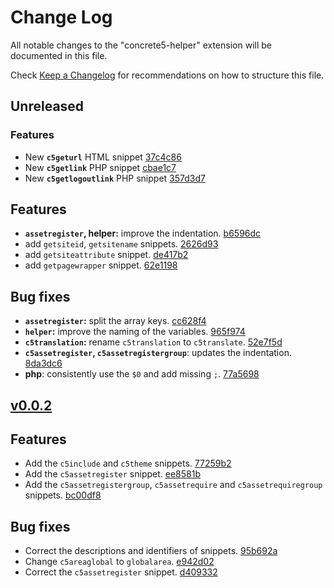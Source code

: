 # Change Log

All notable changes to the "concrete5-helper" extension will be documented in this file.

Check [Keep a Changelog](http://keepachangelog.com/) for recommendations on how to structure this file.

## Unreleased

### Features

- New **`c5geturl`** HTML snippet [37c4c86](https://github.com/puka-tchou/c5_snippets/commit/37c4c8683d8dad2e4fa67253709b0210099db35c)
- New **`c5getlink`** PHP snippet [cbae1c7](https://github.com/puka-tchou/c5_snippets/commit/cbae1c7726965a6ee83501608619575feb0d189a)
- New **`c5getlogoutlink`** PHP snippet [357d3d7](https://github.com/puka-tchou/c5_snippets/commit/357d3d7a26c2869eace16421c84ec1b101590242)

## Features

- **`assetregister`, helper:** improve the indentation. [b6596dc](https://github.com/puka-tchou/c5_snippets/commit/b6596dc6a8f3a3fe659a459daff9bfb61b842eeb)
- add `getsiteid`, `getsitename` snippets. [2626d93](https://github.com/puka-tchou/c5_snippets/commit/2626d9351171fa3d25e9f44832b2e1533afaf798)
- add `getsiteattribute` snippet. [de417b2](https://github.com/puka-tchou/c5_snippets/commit/de417b2ffcb67305e5c5e83187ae9d39f7f5cc89)
- add `getpagewrapper` snippet. [62e1198](https://github.com/puka-tchou/c5_snippets/commit/62e1198c5758d3727668159049c2aeb732778c7b)

## Bug fixes

- **`assetregister`:** split the array keys. [cc628f4](https://github.com/puka-tchou/c5_snippets/commit/cc628f4e73f493705a35b4981850782b824954d6)
- **`helper`:** improve the naming of the variables. [965f974](https://github.com/puka-tchou/c5_snippets/commit/965f974d9afa44d098d0c3906e118d628481a88e)
- **`c5translation`:** rename `c5translation` to `c5translate`. [52e7f5d](https://github.com/puka-tchou/c5_snippets/commit/52e7f5db7b946fe7a47a1d7e9ef8f7e9d98ed02d)
- **`c5assetregister`, `c5assetregistergroup`**: updates the indentation. [8da3dc6](https://github.com/puka-tchou/c5_snippets/commit/8da3dc6e4336453646f74f8f1f92cba38b10f74b)
- **php**: consistently use the `$0` and add missing `;`. [77a5698](https://github.com/puka-tchou/c5_snippets/commit/77a56986a2b616f08302e28475ceb44b8d2a792b)

## [v0.0.2](https://github.com/puka-tchou/c5_snippets/releases/tag/v0.0.2)

## Features

- Add the `c5include` and `c5theme` snippets. [77259b2](https://github.com/puka-tchou/c5_snippets/commit/77259b29b0cdc13ef505a5d7df2a115848cca255)
- Add the `c5assetregister` snippet. [ee8581b](https://github.com/puka-tchou/c5_snippets/commit/ee8581b17502cdf06fe54564560df3843f25b6a8)
- Add the `c5assetregistergroup`, `c5assetrequire` and `c5assetrequiregroup` snippets. [bc00df8](https://github.com/puka-tchou/c5_snippets/commit/bc00df809ab03bc3eee8b28ae2bbb78eb0edc10d)

## Bug fixes

- Correct the descriptions and identifiers of snippets. [95b692a](https://github.com/puka-tchou/c5_snippets/commit/95b692a540798f378632ffbf331fd5835fffbd17)
- Change `c5areaglobal` to `globalarea`. [e942d02](https://github.com/puka-tchou/c5_snippets/commit/e942d023c9a87eb80970a570f652980896c275e0)
- Correct the `c5assetregister` snippet. [d409332](https://github.com/puka-tchou/c5_snippets/commit/d409332df3fa97b17d9505f33e5da713884c0995)

